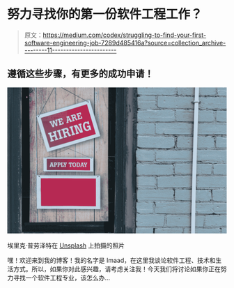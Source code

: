 # 努力寻找你的第一份软件工程工作？

> 原文：<https://medium.com/codex/struggling-to-find-your-first-software-engineering-job-7289d485416a?source=collection_archive---------11----------------------->

## 遵循这些步骤，有更多的成功申请！

![](img/391b85eec2d077059adfcc38ee2c2b98.png)

埃里克·普劳泽特在 [Unsplash](https://unsplash.com/s/photos/job-application?utm_source=unsplash&utm_medium=referral&utm_content=creditCopyText) 上拍摄的照片

嘿！欢迎来到我的博客！我的名字是 Imaad，在这里我谈论软件工程、技术和生活方式。所以，如果你对此感兴趣，请考虑关注我！今天我们将讨论如果你正在努力寻找一个软件工程专业，该怎么办…